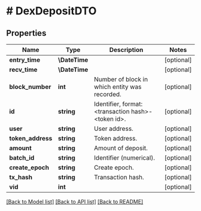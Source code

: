 # # DexDepositDTO

## Properties

Name | Type | Description | Notes
------------ | ------------- | ------------- | -------------
**entry_time** | **\DateTime** |  | [optional]
**recv_time** | **\DateTime** |  | [optional]
**block_number** | **int** | Number of block in which entity was recorded. | [optional]
**id** | **string** | Identifier, format: &lt;transaction hash&gt;-&lt;token id&gt;. | [optional]
**user** | **string** | User address. | [optional]
**token_address** | **string** | Token address. | [optional]
**amount** | **string** | Amount of deposit. | [optional]
**batch_id** | **string** | Identifier (numerical). | [optional]
**create_epoch** | **string** | Create epoch. | [optional]
**tx_hash** | **string** | Transaction hash. | [optional]
**vid** | **int** |  | [optional]

[[Back to Model list]](../../README.md#models) [[Back to API list]](../../README.md#endpoints) [[Back to README]](../../README.md)
